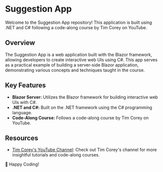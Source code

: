 # Suggestion App

Welcome to the Suggestion App repository! This application is built using .NET and C# following a code-along course by Tim Corey on YouTube.

## Overview

The Suggestion App is a web application built with the Blazor framework, allowing developers to create interactive web UIs using C#. This app serves as a practical example of building a server-side Blazor application, demonstrating various concepts and techniques taught in the course.

## Key Features

- **Blazor Server:** Utilizes the Blazor framework for building interactive web UIs with C#.
- **.NET and C#:** Built on the .NET framework using the C# programming language.
- **Code-Along Course:** Follows a code-along course by Tim Corey on YouTube.
  

## Resources

- [Tim Corey's YouTube Channel](https://www.youtube.com/user/IAmTimCorey): Check out Tim Corey's channel for more insightful tutorials and code-along courses.


🚀 Happy Coding!
